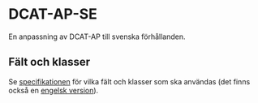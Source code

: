 # DCAT-AP-SE
En anpassning av DCAT-AP till svenska förhållanden.

## Fält och klasser
Se [specifikationen](sv) för vilka fält och klasser som ska användas (det finns också en [engelsk version](en)).
